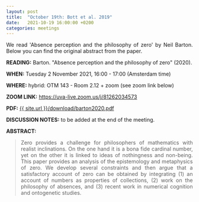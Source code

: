 ```yaml
---
layout: post
title:  "October 19th: Bott et al. 2019" 
date:   2021-10-19 16:00:00 +0200
categories: meetings
---
```


<p style="text-align: justify;">
 We read 'Absence perception and the philosophy of zero' by Neil Barton. Below you can find the original abstract from the paper.

</p>

<b> READING:</b> Barton. "Absence perception and the philosophy of zero" (2020).

<b> WHEN:</b>  Tuesday 2 November 2021, 16:00 - 17:00 (Amsterdam time)

<b> WHERE:</b> hybrid: OTM 143 - Room 2.12  + zoom (see zoom link below)

<b> ZOOM LINK:</b> <a href="https://uva-live.zoom.us/j/81262034573"  target="_blank" rel="noopener noreferrer">https://uva-live.zoom.us/j/81262034573</a>

<b> PDF:</b>  <a href="{{ site.url }}/download/barton2020.pdf"  target="_blank" rel="noopener noreferrer">{{ site.url }}/download/barton2020.pdf</a>

<b> DISCUSSION NOTES:</b> to be added at the end of the meeting. 

<b> ABSTRACT: </b>

<blockquote>
<p style="text-align: justify;">
Zero provides a challenge for philosophers of mathematics with realist inclinations. 
On the one hand it is a bona fide cardinal number, yet on the other it is linked to ideas of nothingness and non-being. 
This paper provides an analysis of the epistemology and metaphysics of zero. 
We develop several constraints and then argue that a satisfactory account of zero can be obtained by integrating (1) an account of numbers as properties of collections, (2) work on the philosophy of absences, and (3) recent work in numerical cognition and ontogenetic studies.
</p>


</blockquote>
